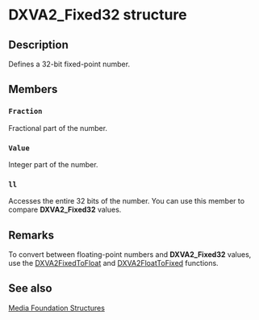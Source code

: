 # DXVA2_Fixed32 structure

## Description

Defines a 32-bit fixed-point number.

## Members

### `Fraction`

Fractional part of the number.

### `Value`

Integer part of the number.

### `ll`

Accesses the entire 32 bits of the number. You can use this member to compare **DXVA2_Fixed32** values.

## Remarks

To convert between floating-point numbers and **DXVA2_Fixed32** values, use the [DXVA2FixedToFloat](https://learn.microsoft.com/windows/desktop/api/dxva2api/nf-dxva2api-dxva2fixedtofloat) and [DXVA2FloatToFixed](https://learn.microsoft.com/windows/desktop/api/dxva2api/nf-dxva2api-dxva2floattofixed) functions.

## See also

[Media Foundation Structures](https://learn.microsoft.com/windows/desktop/medfound/media-foundation-structures)